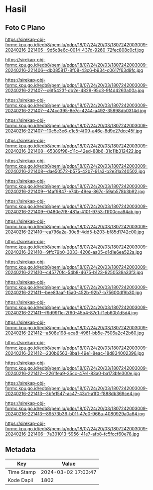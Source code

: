 # Hasil

## Foto C Plano

https://sirekap-obj-formc.kpu.go.id/edb8/pemilu/pdpr/18/07/24/20/03/1807242003009-20240216-221405--9d5c8e6c-0014-437d-9260-72fec808c0cf.jpg

https://sirekap-obj-formc.kpu.go.id/edb8/pemilu/pdpr/18/07/24/20/03/1807242003009-20240216-221406--db085817-8f08-43c6-b934-c0617f63d9fc.jpg

https://sirekap-obj-formc.kpu.go.id/edb8/pemilu/pdpr/18/07/24/20/03/1807242003009-20240216-221407--c6f5423f-db2e-4829-95c3-9f4d4263a00a.jpg

https://sirekap-obj-formc.kpu.go.id/edb8/pemilu/pdpr/18/07/24/20/03/1807242003009-20240216-221407--474cc395-8e7c-4244-a492-35898db0314d.jpg

https://sirekap-obj-formc.kpu.go.id/edb8/pemilu/pdpr/18/07/24/20/03/1807242003009-20240216-221407--10c5e3e6-c1c5-4f09-a46e-8d9e27dcc45f.jpg

https://sirekap-obj-formc.kpu.go.id/edb8/pemilu/pdpr/18/07/24/20/03/1807242003009-20240216-221408--65389f98-c11c-42ed-88b6-31c11b312422.jpg

https://sirekap-obj-formc.kpu.go.id/edb8/pemilu/pdpr/18/07/24/20/03/1807242003009-20240216-221408--dae50572-b575-42b7-91a3-b2e31a240502.jpg

https://sirekap-obj-formc.kpu.go.id/edb8/pemilu/pdpr/18/07/24/20/03/1807242003009-20240216-221409--14af9847-e74b-49ea-867c-59ab578b3b92.jpg

https://sirekap-obj-formc.kpu.go.id/edb8/pemilu/pdpr/18/07/24/20/03/1807242003009-20240216-221409--0480e7f8-481a-4101-9753-f1f00cca94ab.jpg

https://sirekap-obj-formc.kpu.go.id/edb8/pemilu/pdpr/18/07/24/20/03/1807242003009-20240216-221410--ea796a2a-30e8-4dd5-b203-bf85d1742c00.jpg

https://sirekap-obj-formc.kpu.go.id/edb8/pemilu/pdpr/18/07/24/20/03/1807242003009-20240216-221410--9ffc79b0-3033-4206-aa05-d1d1e6ea522a.jpg

https://sirekap-obj-formc.kpu.go.id/edb8/pemilu/pdpr/18/07/24/20/03/1807242003009-20240216-221410--c45770fc-54b8-4675-b123-9250539a33f3.jpg

https://sirekap-obj-formc.kpu.go.id/edb8/pemilu/pdpr/18/07/24/20/03/1807242003009-20240216-221411--bee83aaf-f5a0-452b-92b7-b75600df9b30.jpg

https://sirekap-obj-formc.kpu.go.id/edb8/pemilu/pdpr/18/07/24/20/03/1807242003009-20240216-221411--f9d99f1e-2f60-45b4-87c1-f1eb60b1d5d4.jpg

https://sirekap-obj-formc.kpu.go.id/edb8/pemilu/pdpr/18/07/24/20/03/1807242003009-20240216-221412--a508e198-aca8-4961-bb5e-7506a2c42b60.jpg

https://sirekap-obj-formc.kpu.go.id/edb8/pemilu/pdpr/18/07/24/20/03/1807242003009-20240216-221412--230b6563-8ba1-49e1-8eac-18d834002396.jpg

https://sirekap-obj-formc.kpu.go.id/edb8/pemilu/pdpr/18/07/24/20/03/1807242003009-20240216-221412--2261fea9-35cc-47e1-83a0-ba173bfe300e.jpg

https://sirekap-obj-formc.kpu.go.id/edb8/pemilu/pdpr/18/07/24/20/03/1807242003009-20240216-221413--3bfe1547-ac47-43c1-a1f0-f888db369ce4.jpg

https://sirekap-obj-formc.kpu.go.id/edb8/pemilu/pdpr/18/07/24/20/03/1807242003009-20240216-221413--89573b36-b01f-47e0-966a-4080929a0a64.jpg

https://sirekap-obj-formc.kpu.go.id/edb8/pemilu/pdpr/18/07/24/20/03/1807242003009-20240216-221406--7a301013-5956-41e7-afb8-fc5fccf60e78.jpg


## Metadata

| Key        | Value               |
| ---------- | ------------------- |
| Time Stamp | 2024-03-02 17:03:47 |
| Kode Dapil | 1802                |



